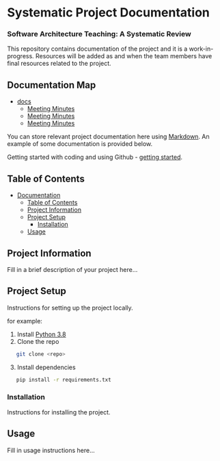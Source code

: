 # Systematic Project Documentation
### Software Architecture Teaching: A Systematic Review

This repository contains documentation of the project and it is a work-in-progress. Resources will be added as and when the team members have final resources related to the project.

## Documentation Map
- [docs](/docs)
  - [Meeting Minutes](/docs/Meeting%20Minutes)
  - [Meeting Minutes](/docs/Project%20Proposal)
  - [Meeting Minutes](/docs/Research%20Guidelines)


You can store relevant project documentation here using [Markdown](https://docs.github.com/en/get-started/writing-on-github/getting-started-with-writing-and-formatting-on-github). An example of some documentation is provided below.

Getting started with coding and using Github - [getting started](./getting-started-with-source-control.md).

## Table of Contents

- [Documentation](#documentation)
  - [Table of Contents](#table-of-contents)
  - [Project Information](#project-information)
  - [Project Setup](#project-setup)
    - [Installation](#installation)
  - [Usage](#usage)

## Project Information

Fill in a brief description of your project here...

## Project Setup

Instructions for setting up the project locally.

for example:

1. Install [Python 3.8](https://www.python.org/downloads/release/python-380/)
1. Clone the repo

```bash
   git clone <repo>
```

3. Install dependencies

```bash
   pip install -r requirements.txt
```

### Installation

Instructions for installing the project.

## Usage

Fill in usage instructions here...
